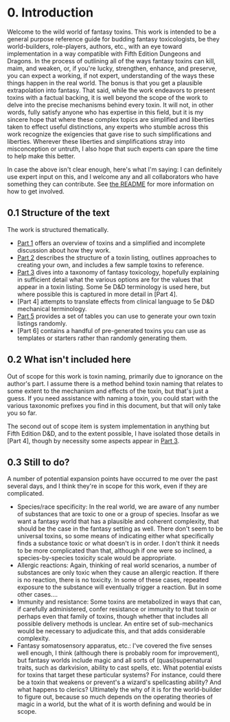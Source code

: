 # 0. Introduction

Welcome to the wild world of fantasy toxins. This work is intended to be a general purpose reference guide for budding fantasy toxicologists, be they world-builders, role-players, authors, etc., with an eye toward implementation in a way compatible with Fifth Edition Dungeons and Dragons. In the process of outlining all of the ways fantasy toxins can kill, maim, and weaken, or, if you're lucky, strengthen, enhance, and preserve, you can expect a working, if not expert, understanding of the ways these things happen in the real world. The bonus is that you get a plausible extrapolation into fantasy. That said, while the work endeavors to present toxins with a factual backing, it is well beyond the scope of the work to delve into the precise mechanisms behind every toxin. It will not, in other words, fully satisfy anyone who has expertise in this field, but it is my sincere hope that where these complex topics are simplified and liberties taken to effect useful distinctions, any experts who stumble across this work recognize the exigencies that gave rise to such simplifications and liberties. Wherever these liberties and simplifications stray into misconception or untruth, I also hope that such experts can spare the time to help make this better.

In case the above isn't clear enough, here's what I'm saying: I can definitely use expert input on this, and I welcome any and all collaborators who have something they can contribute. See [the README](https://github.com/HilltownStudios/toxinomicon/blob/master/README.md) for more information on how to get involved.

## 0.1 Structure of the text

The work is structured thematically. 

* [Part 1](https://github.com/HilltownStudios/toxinomicon/blob/master/1.toxicology-101.md) offers an overview of toxins and a simplified and incomplete discussion about how they work.
* [Part 2](https://github.com/HilltownStudios/toxinomicon/blob/master/2.toxin-listings.md) describes the structure of a toxin listing, outlines approaches to creating your own, and includes a few sample toxins to reference.
* [Part 3](https://github.com/HilltownStudios/toxinomicon/blob/master/3.toxonomy.md) dives into a taxonomy of fantasy toxicology, hopefully explaining in sufficient detail what the various options are for the values that appear in a toxin listing. Some 5e D&D terminology is used here, but where possible this is captured in more detail in [Part 4].
* [Part 4] attempts to translate effects from clinical language to 5e D&D mechanical terminology.
* [Part 5](https://github.com/HilltownStudios/toxinomicon/blob/master/5.tables.md) provides a set of tables you can use to generate your own toxin listings randomly. 
* [Part 6] contains a handful of pre-generated toxins you can use as templates or starters rather than randomly generating them.

## 0.2 What isn't included here

Out of scope for this work is toxin naming, primarily due to ignorance on the author's part. I assume there is a method behind toxin naming that relates to some extent to the mechanism and effects of the toxin, but that's just a guess. If you need assistance with naming a toxin, you could start with the various taxonomic prefixes you find in this document, but that will only take you so far. 

The second out of scope item is system implementation in anything but Fifth Edition D&D, and to the extent possible, I have isolated those details in [Part 4], though by necessity some aspects appear in [Part 3](https://github.com/HilltownStudios/toxinomicon/blob/master/3.toxonomy.md).

## 0.3 Still to do?

A number of potential expansion points have occurred to me over the past several days, and I think they're in scope for this work, even if they are complicated.

* Species/race specificity: In the real world, we are aware of any number of substances that are toxic to one or a group of species. Insofar as we want a fantasy world that has a plausible and coherent complexity, that should be the case in the fantasy setting as well. There don't seem to be universal toxins, so some means of indicating either what specifically finds a substance toxic or what doesn't is in order. I don't think it needs to be more complicated than that, although if one were so inclined, a species-by-species toxicity scale would be appropriate.
* Allergic reactions: Again, thinking of real world scenarios, a number of substances are only toxic when they cause an allergic reaction. If there is no reaction, there is no toxicity. In some of these cases, repeated exposure to the substance will eventually trigger a reaction. But in some other cases....
* Immunity and resistance: Some toxins are metabolized in ways that can, if carefully administered, confer resistance or immunity to that toxin or perhaps even that family of toxins, though whether that includes all possible delivery methods is unclear. An entire set of sub-mechanics would be necessary to adjudicate this, and that adds considerable complexity.
* Fantasy somatosensory apparatus, etc.: I've covered the five senses well enough, I think (although there is probably room for improvement), but fantasy worlds include magic and all sorts of (quasi)supernatural traits, such as darkvision, ability to cast spells, etc. What potential exists for toxins that target these particular systems? For instance, could there be a toxin that weakens or prevent's a wizard's spellcasting ability? And what happens to clerics? Ultimately the why of it is for the world-builder to figure out, because so much depends on the operating theories of magic in a world, but the what of it is worth defining and would be in scope. 
